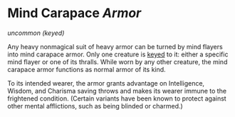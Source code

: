 # Mind Carapace *Armor*
*uncommon* *(keyed)*

Any heavy nonmagical suit of heavy armor can be turned by mind flayers into mind carapace armor. Only one creature is [keyed](index.md#keyed-items) to it: either a specific mind flayer or one of its thralls. While worn by any other creature, the mind carapace armor functions as normal armor of its kind. 

To its intended wearer, the armor grants advantage on Intelligence, Wisdom, and Charisma saving throws and makes its wearer immune to the frightened condition. (Certain variants have been known to protect against other mental afflictions, such as being blinded or charmed.)
